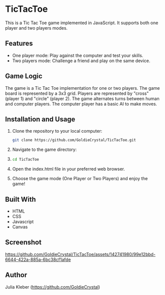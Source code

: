 # TicTacToe

This is a Tic Tac Toe game implemented in JavaScript. It supports both one player and two players modes.

## Features

* One player mode: Play against the computer and test your skills.
* Two players mode: Challenge a friend and play on the same device.

## Game Logic

The game is a Tic Tac Toe implementation for one or two players.
The game board is represented by a 3x3 grid.
Players are represented by "cross" (player 1) and "circle" (player 2).
The game alternates turns between human and computer players.
The computer player has a basic AI to make moves.

## Installation and Usage

1. Clone the repository to your local computer:

   ```bash
   git clone https://github.com/GoldieCrystal/TicTacToe.git

2. Navigate to the game directory:
3. 
   ```bash
   cd TicTacToe

4. Open the index.html file in your preferred web browser.

5. Choose the game mode (One Player or Two Players) and enjoy the game!

## Built With

- HTML
- CSS
- Javascript
- Canvas

## Screenshot

https://github.com/GoldieCrystal/TicTacToe/assets/142741980/99e12bbd-6644-422a-885a-6bc38cf1afde

## Author

Julia Kleber (https://github.com/GoldieCrystal)
